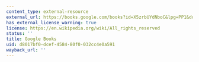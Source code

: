 ```yaml
---
content_type: external-resource
external_url: https://books.google.com/books?id=X5zrbUYdNboC&lpg=PP1&dq=Storming%20the%20Gates%20of%20Paradise&pg=PP1#v=onepage&q&f=false
has_external_license_warning: true
license: https://en.wikipedia.org/wiki/All_rights_reserved
status: ''
title: Google Books
uid: d8017bf0-dcef-4584-80f0-032cc4e0a591
wayback_url: ''
---
```

